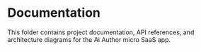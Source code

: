 # Documentation

This folder contains project documentation, API references, and architecture diagrams for the Ai Author micro SaaS app.
